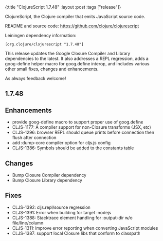 {:title "ClojureScript 1.7.48"
 :layout :post
 :tags  ["release"]}

ClojureScript, the Clojure compiler that emits JavaScript source code.

README and source code: https://github.com/clojure/clojurescript

Leiningen dependency information:

    [org.clojure/clojurescript "1.7.48"]

This release updates the Google Closure Compiler and Library
dependencies to the latest. It also addresses a REPL regression, adds
a goog-define helper macro for goog.define interop, and includes
various other small fixes, changes and enhancements.

As always feedback welcome!

## 1.7.48

## Enhancements
* provide goog-define macro to support proper use of goog.define
* CLJS-1177: A compiler support for non-Closure transforms (JSX, etc)
* CLJS-1296: browser REPL should queue prints before connection then flush after connection
* add :dump-core compiler option for cljs.js config
* CLJS-1386: Symbols should be added to the constants table

## Changes
* Bump Closure Compiler dependency
* Bump Closure Library dependency

## Fixes
* CLJS-1392: cljs.repl/source regression
* CLJS-1391: Error when building for target :nodejs
* CLJS-1388: Stacktrace element handling for :output-dir w/o file/line/column
* CLJS-1311: Improve error reporting when converting JavaScript modules
* CLJS-1387: support local Closure libs that conform to classpath

